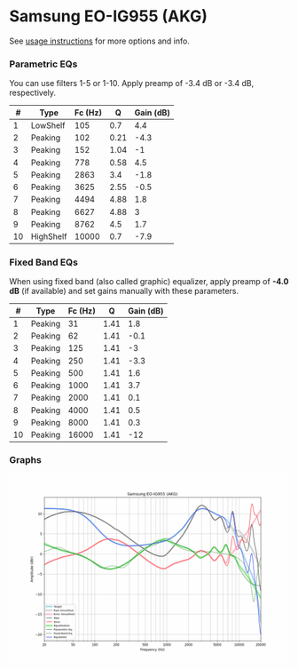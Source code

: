 # Samsung EO-IG955 (AKG)
See [usage instructions](https://github.com/jaakkopasanen/AutoEq#usage) for more options and info.

### Parametric EQs
You can use filters 1-5 or 1-10. Apply preamp of -3.4 dB or -3.4 dB, respectively.

|   # | Type      |   Fc (Hz) |    Q |   Gain (dB) |
|-----|-----------|-----------|------|-------------|
|   1 | LowShelf  |       105 | 0.7  |         4.4 |
|   2 | Peaking   |       102 | 0.21 |        -4.3 |
|   3 | Peaking   |       152 | 1.04 |        -1   |
|   4 | Peaking   |       778 | 0.58 |         4.5 |
|   5 | Peaking   |      2863 | 3.4  |        -1.8 |
|   6 | Peaking   |      3625 | 2.55 |        -0.5 |
|   7 | Peaking   |      4494 | 4.88 |         1.8 |
|   8 | Peaking   |      6627 | 4.88 |         3   |
|   9 | Peaking   |      8762 | 4.5  |         1.7 |
|  10 | HighShelf |     10000 | 0.7  |        -7.9 |

### Fixed Band EQs
When using fixed band (also called graphic) equalizer, apply preamp of **-4.0 dB** (if available) and set gains manually with these parameters.

|   # | Type    |   Fc (Hz) |    Q |   Gain (dB) |
|-----|---------|-----------|------|-------------|
|   1 | Peaking |        31 | 1.41 |         1.8 |
|   2 | Peaking |        62 | 1.41 |        -0.1 |
|   3 | Peaking |       125 | 1.41 |        -3   |
|   4 | Peaking |       250 | 1.41 |        -3.3 |
|   5 | Peaking |       500 | 1.41 |         1.6 |
|   6 | Peaking |      1000 | 1.41 |         3.7 |
|   7 | Peaking |      2000 | 1.41 |         0.1 |
|   8 | Peaking |      4000 | 1.41 |         0.5 |
|   9 | Peaking |      8000 | 1.41 |         0.3 |
|  10 | Peaking |     16000 | 1.41 |       -12   |

### Graphs
![](./Samsung%20EO-IG955%20(AKG).png)
